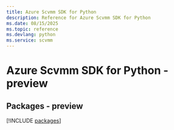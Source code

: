 ```yaml
---
title: Azure Scvmm SDK for Python
description: Reference for Azure Scvmm SDK for Python
ms.date: 08/15/2025
ms.topic: reference
ms.devlang: python
ms.service: scvmm
---
```

# Azure Scvmm SDK for Python - preview
## Packages - preview
[!INCLUDE [packages](scvmm-index.md)]